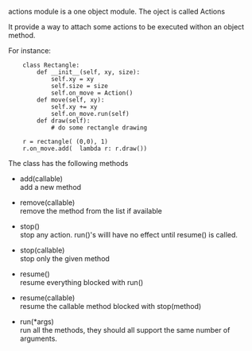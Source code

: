 actions module is a one object module. The oject is called Actions 

It provide a way to attach some actions to be executed withon an object method.

For instance:

        class Rectangle:
            def __init__(self, xy, size):
                self.xy = xy
                self.size = size
                self.on_move = Action()
            def move(self, xy):
                self.xy += xy
                self.on_move.run(self)
            def draw(self):
                # do some rectangle drawing    
        
        r = rectangle( (0,0), 1)
        r.on_move.add(  lambda r: r.draw())        


The class has the following methods

- add(callable)  
    add a new method

- remove(callable)  
    remove the method from the list if available

- stop()  
    stop any action. run()'s willl have no effect until 
    resume() is called.

- stop(callable)  
    stop only the given method

- resume()  
    resume everything blocked with run()

- resume(callable)  
    resume the callable method blocked with stop(method)

- run(*args)   
    run all the methods, they should all support the same
    number of arguments.

